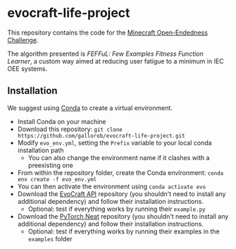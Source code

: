 # evocraft-life-project

This repository contains the code for the [Minecraft Open-Endedness Challenge](https://evocraft.life/).

The algorithm presented is *FEFFuL: Few Examples Fitness Function Learner*, a custom way aimed at reducing user fatigue to a minimum in IEC OEE systems.

## Installation
We suggest using [Conda](https://anaconda.org/) to create a virtual environment.
- Install Conda on your machine
- Download this repository: `git clone https://github.com/gallorob/evocraft-life-project.git`
- Modify `evo_env.yml`, setting the `Prefix` variable to your local conda installation path
  - You can also change the environment name if it clashes with a preexisting one
- From within the repository folder, create the Conda environment: `conda env create -f evo_env.yml`
- You can then activate the environment using `conda activate evo`
- Download the [EvoCraft API](https://github.com/real-itu/Evocraft-py) repository (you shouldn't need to install any additional dependency) and follow their installation instructions.
  - Optional: test if everything works by running their `example.py`
- Download the [PyTorch Neat](https://github.com/gallorob/PyTorch-NEAT) repository (you shouldn't need to install any additional dependency) and follow their installation instructions.
  - Optional: test if everything works by running their examples in the `examples` folder